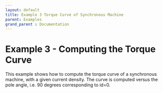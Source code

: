 ```yaml
---
layout: default
title: Example 3 Torque Curve of Synchronous Machine
parent: Examples
grand_parent : Documentation
---
```


# Example 3 \- Computing the Torque Curve

This example shows how to compute the torque curve of a synchronous machine, with a given current density. The curve is computed versus the pole angle, i.e. 90 degrees corresponding to id=0.

